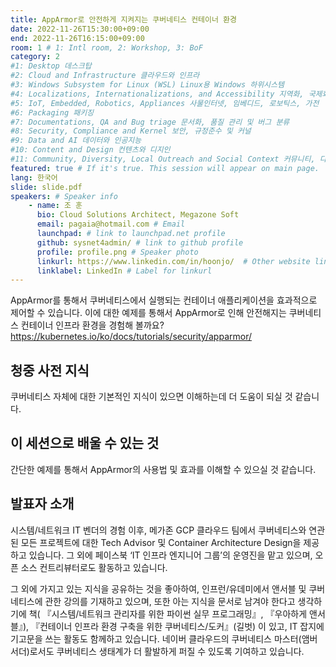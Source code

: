 ```yaml
---
title: AppArmor로 안전하게 지켜지는 쿠버네티스 컨테이너 환경
date: 2022-11-26T15:30:00+09:00
end: 2022-11-26T16:15:00+09:00
room: 1 # 1: Intl room, 2: Workshop, 3: BoF
category: 2
#1: Desktop 데스크탑
#2: Cloud and Infrastructure 클라우드와 인프라
#3: Windows Subsystem for Linux (WSL) Linux용 Windows 하위시스템
#4: Localizations, Internationalizations, and Accessibility 지역화, 국제화 및 접근성
#5: IoT, Embedded, Robotics, Appliances 사물인터넷, 임베디드, 로보틱스, 가전
#6: Packaging 패키징
#7: Documentations, QA and Bug triage 문서화, 품질 관리 및 버그 분류
#8: Security, Compliance and Kernel 보안, 규정준수 및 커널
#9: Data and AI 데이터와 인공지능
#10: Content and Design 컨텐츠와 디지인
#11: Community, Diversity, Local Outreach and Social Context 커뮤니티, 다양성, 지역 사회 협력과 사회적 관점
featured: true # If it's true. This session will appear on main page.
lang: 한국어
slide: slide.pdf
speakers: # Speaker info
    - name: 조 훈
      bio: Cloud Solutions Architect, Megazone Soft
      email: pagaia@hotmail.com # Email
      launchpad: # link to launchpad.net profile
      github: sysnet4admin/ # link to github profile
      profile: profile.png # Speaker photo
      linkurl: https://www.linkedin.com/in/hoonjo/  # Other website link url
      linklabel: LinkedIn # Label for linkurl
---
```

AppArmor를 통해서 쿠버네티스에서 실행되는 컨테이너 애플리케이션을 효과적으로 제어할 수 있습니다.
이에 대한 예제를 통해서 AppArmor로 인해 안전해지는 쿠버네티스 컨테이너 인프라 환경을 경험해 볼까요?
https://kubernetes.io/ko/docs/tutorials/security/apparmor/

## 청중 사전 지식
쿠버네티스 자체에 대한 기본적인 지식이 있으면 이해하는데 더 도움이 되실 것 같습니다. 

## 이 세션으로 배울 수 있는 것
간단한 예제를 통해서 AppArmor의 사용법 및 효과를 이해할 수 있으실 것 같습니다. 

## 발표자 소개
시스템/네트워크 IT 벤더의 경험 이후, 메가존 GCP 클라우드 팀에서 쿠버네티스와 연관된 모든 프로젝트에 대한 Tech Advisor 및 Container Architecture Design을 제공하고 있습니다. 그 외에 페이스북 ‘IT 인프라 엔지니어 그룹’의 운영진을 맡고 있으며, 오픈 소스 컨트리뷰터로도 활동하고 있습니다. 

그 외에 가지고 있는 지식을 공유하는 것을 좋아하여, 인프런/유데미에서 앤서블 및 쿠버네티스에 관한 강의를 기재하고 있으며, 또한 아는 지식을 문서로 남겨야 한다고 생각하기에 책( 『시스템/네트워크 관리자를 위한 파이썬 실무 프로그래밍』, 『우아하게 앤서블』), 『컨테이너 인프라 환경 구축을 위한 쿠버네티스/도커』(길벗) 이 있고, IT 잡지에 기고문을 쓰는 활동도 함께하고 있습니다. 네이버 클라우드의 쿠버네티스 마스터(앰버서더)로서도 쿠버네티스 생태계가 더 활발하게 퍼질 수 있도록 기여하고 있습니다. 